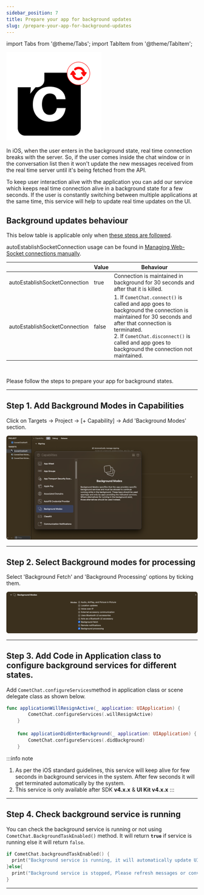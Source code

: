 ```yaml
---
sidebar_position: 7
title: Prepare your app for background updates
slug: /prepare-your-app-for-background-updates
---
```

import Tabs from '@theme/Tabs';
import TabItem from '@theme/TabItem';

![](./assets/1637774519.png)

In iOS, when the user enters in the background state, real time connection breaks with the server. So, if the user comes inside the chat window or in the conversation list then it won't update the new messages received from the real time server until it's being fetched from the API. 

To keep user interaction alive with the application you can add our service which keeps real time connection alive in a background state for a few seconds. If the user is constantly switching between multiple applications at the same time, this service will help to update real time updates on the UI. 

## Background updates behaviour

This below table is applicable only when [these steps are followed](./prepare-your-app-for-background-updates#step-1-add-background-modes-in-capabilities). 

autoEstablishSocketConnection usage can be found in [Managing Web-Socket connections manually](./managing-web-socket-connections-manually).

|  | Value | Behaviour | 
| ---- | ---- | ---- | 
| autoEstablishSocketConnection | true | Connection is maintained in background for 30 seconds  and after that it is killed. | 
| autoEstablishSocketConnection | false | 1. If `CometChat.connect()` is called and app goes to background the connection is maintained for 30 seconds and after that connection is terminated.<br />2. If `CometChat.disconnect()` is called and app goes to background the connection not maintained. | 
<br/>

Please follow the steps to prepare your app for background states.

---

## Step 1. Add Background Modes in Capabilities

Click on Targets -&gt; Project -&gt;  [+ Capability] -&gt; Add 'Background Modes' section.

![](./assets/1637774930.png)

---

## Step 2. Select Background modes for processing

Select 'Background Fetch' and 'Background Processing' options by ticking them.

![](./assets/1637775112.png)

---

## Step 3. Add Code in Application class to configure background services for different states.

Add `CometChat.configureServices`method in application class or scene delegate class as shown below.

<Tabs>
<TabItem value="Swift" label="Swift">

```swift
func applicationWillResignActive(_ application: UIApplication) {
        CometChat.configureServices(.willResignActive)
    }

    func applicationDidEnterBackground(_ application: UIApplication) {
        CometChat.configureServices(.didBackground)
    }
```
</TabItem>
</Tabs>


:::info note
 1. As per the iOS standard guidelines, this service will keep alive for few seconds in background services in the system. After few seconds it will get terminated automatically by the system.
 2. This service is only available after SDK **v4.x.x** & **UI Kit v4.x.x**
:::

---

## Step 4. Check background service is running

You can check the background service is running or not using `CometChat.BackgroundTaskEnabled()` method. It will return **`true`** if service is running else it will return `false`.

<Tabs>
<TabItem value="Swift" label="Swift">

```swift
if CometChat.backgroundTaskEnabled() {
  print("Background service is running, it will automatically update UI.")
}else{
  print("Background service is stopped, Please refresh messages or conversations here to update.")
}
```
</TabItem>
</Tabs>


---
